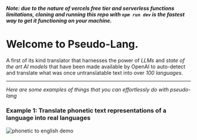 ##### Note: due to the nature of vercels free tier and serverless functions limitations, cloning and running this repo with `npm run dev` is the fastest way to get it functioning on your machine.

# Welcome to Pseudo-Lang. 

A first of its kind translator that harnesses the power of *LLMs* and *state of the art AI models* that have been made available by OpenAI to auto-detect and translate what was once untranslatable text into over *100 languages*.

---

*Here are some examples of things that you can effortlessly do with pseudo-lang*

### Example 1: Translate phonetic text representations of a language into real languages
![phonetic to english demo](phonetic-to-english.gif)
